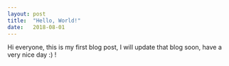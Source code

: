 ```yaml
---
layout: post
title:  "Hello, World!"
date:   2018-08-01
---
```


Hi everyone, this is my first blog post, I will update that blog soon, have a
very nice day :) ! 
